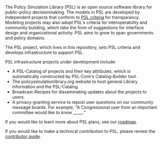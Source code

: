 The Policy Simulation Library (PSL) is an open source software library for public-policy decisionmaking. The models in PSL are developed by independent projects that conform to [PSL criteria](library_criteria.html) for transparancy. Modeling projects may also adopt PSL's criteria for interoperability and community building, which take the form of suggestions for interface design and organizational activity. PSL aims to grow to span governments and policy domains. 

The PSL project, which lives in this repository, sets PSL criteria and develops infrastructure to support PSL. 

PSL infrastructure projects under development include:

- A PSL-Catalog of projects and their key attributes, which is automatically constructed by PSL-Core's Catalog-Builder tool. 
- The policysimulationlibrary.org website to host general Library information and the PSL-Catalog.
- Broadcast-Recipes for disseminating updates about the projects to users. 
- A privacy-granting service to repost user questions on our community message boards. For example, "A Congressional user from an important committee would like to know _____."

If you would like to learn more about PSL plans, see our [roadmap](roadmap.html). 

If you would like to make a technical contribution to PSL, please review the [contributor guide](contribute.html). 


